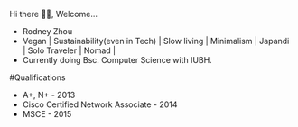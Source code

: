  Hi there 👋🏿, Welcome...
 - Rodney Zhou
 - Vegan | Sustainability(even in Tech) | Slow living | Minimalism | Japandi | Solo Traveler | Nomad |
 - Currently doing Bsc. Computer Science with IUBH.
 
 #Qualifications
 - A+, N+ - 2013
 - Cisco Certified Network Associate - 2014
 - MSCE - 2015



<!--
**Andile-Rodney/Andile-Rodney** is a ✨ _special_ ✨ repository because its `README.md` (this file) appears on your GitHub profile.

Here are some ideas to get you started:

- 🔭 I’m currently working on ...
- 🌱 I’m currently learning 
- 👯 I’m looking to collaborate on ...
- 🤔 I’m looking for help with ...
- 💬 Ask me about ...
- 📫 How to reach me: ...
- 😄 Pronouns: ...
- ⚡ Fun fact: ...
-->
